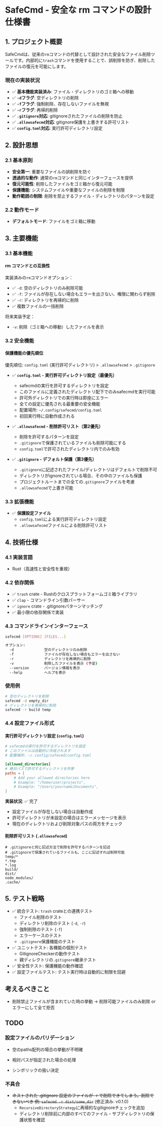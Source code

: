 # SafeCmd - 安全な rm コマンドの設計仕様書

## 1. プロジェクト概要

SafeCmdは、従来の`rm`コマンドの代替として設計された安全なファイル削除ツールです。内部的に`trash`コマンドを使用することで、誤削除を防ぎ、削除したファイルの復元を可能にします。

### 現在の実装状況

- ✅ **基本機能実装済み**: ファイル・ディレクトリのゴミ箱への移動
- ✅ **`-d`フラグ**: 空ディレクトリの削除
- ✅ **`-f`フラグ**: 強制削除、存在しないファイルを無視
- ✅ **`-r`フラグ**: 再帰的削除
- ✅ **`.gitignore`対応**: gitignoreされたファイルの削除を防止
- ✅ **`.allowsafecmd`対応**: gitignore保護を上書きする許可リスト
- ✅ **`config.toml`対応**: 実行許可ディレクトリ設定

## 2. 設計思想

### 2.1 基本原則

- **安全第一**: 重要なファイルの誤削除を防ぐ
- **透過的な動作**: 通常の`rm`コマンドと同じインターフェースを提供
- **復元可能性**: 削除したファイルをゴミ箱から復元可能
- **保護機能**: システムファイルや重要なファイルの削除を制限
- **動作範囲の制限**: 削除を禁止するファイル・ディレクトリのパターンを設定

### 2.2 動作モード

- **デフォルトモード**: ファイルをゴミ箱に移動

## 3. 主要機能

### 3.1 基本機能

#### rm コマンドとの互換性

実装済みの`rm`コマンドオプション：

- ✅ `-d`: 空のディレクトリのみ削除可能
- ✅ `-f`: ファイルが存在しない場合もエラーを出さない、権限に関わらず削除
- ✅ `-r`: ディレクトリを再帰的に削除
- ✅ 複数ファイルの一括削除

将来実装予定：
- `-v`: 削除（ゴミ箱への移動）したファイルを表示

### 3.2 安全機能

#### 保護機能の優先順位

優先順位: `config.toml` (実行許可ディレクトリ) > `.allowsafecmd` > `.gitignore`

- ✅ **`config.toml` - 実行許可ディレクトリ設定（最優先）**
  - safecmdの実行を許可するディレクトリを設定
  - このファイルに定義されたディレクトリ配下でのみsafecmdを実行可能
  - 許可外ディレクトリでの実行時は即座にエラー
  - 全ての設定に優先される最重要の安全機能
  - 配置場所: `~/.config/safecmd/config.toml`
  - 初回実行時に自動作成される

- ✅ **`.allowsafecmd` - 削除許可リスト（第2優先）**
  - 削除を許可するパターンを設定
  - `.gitignore`で保護されているファイルも削除可能にする
  - `config.toml`で許可されたディレクトリ内でのみ有効

- ✅ **`.gitignore` - デフォルト保護（第3優先）**
  - `.gitignore`に記述されたファイル/ディレクトリはデフォルトで削除不可
  - ディレクトリがignoreされている場合、その中のファイルも保護
  - プロジェクトルートまでの全ての`.gitignore`ファイルを考慮
  - `.allowsafecmd`で上書き可能

### 3.3 拡張機能

- ✅ **保護設定ファイル**
  - `config.toml`による実行許可ディレクトリ設定
  - `.allowsafecmd`ファイルによる削除許可リスト

## 4. 技術仕様

### 4.1 実装言語

- Rust（高速性と安全性を重視）

### 4.2 依存関係

- ✅ `trash` crate - Rustのクロスプラットフォームゴミ箱ライブラリ
- ✅ `clap` - コマンドライン引数パーサー
- ✅ `ignore` crate - .gitignoreパターンマッチング
- ✅ 最小限の依存関係で実装

### 4.3 コマンドラインインターフェース

```bash
safecmd [OPTIONS] [FILES...]

オプション:
  -d              空のディレクトリのみ削除
  -f              ファイルが存在しない場合もエラーを出さない
  -r              ディレクトリを再帰的に削除
  -v              削除したファイルを表示 (予定)
  --version       バージョン情報を表示
  --help          ヘルプを表示
```

### 使用例

```bash
# 空のディレクトリを削除
safecmd -d empty_dir
# ディレクトリを再帰的に削除
safecmd -r build temp
```

### 4.4 設定ファイル形式

#### 実行許可ディレクトリ設定 (`config.toml`)

```toml
# safecmdの実行を許可するディレクトリを設定
# このファイルは自動的に作成されます
# 配置場所: ~/.config/safecmd/config.toml

[allowed_directories]
# 絶対パスで許可するディレクトリを列挙
paths = [
    # Add your allowed directories here
    # Example: "/home/user/projects",
    # Example: "/Users/yourname/Documents",
]
```

**実装状況**: ✅ 完了

- 設定ファイルが存在しない場合は自動作成
- 許可ディレクトリが未設定の場合はエラーメッセージを表示
- 現在のディレクトリおよび削除対象パスの両方をチェック

#### 削除許可リスト (`.allowsafecmd`)

```
# .gitignoreと同じ記述方法で削除を許可するパターンを記述
# .gitignoreで保護されているファイルも、ここに記述すれば削除可能
temp/*
*.tmp
*.log
build/
dist/
node_modules/
.cache/
```

## 5. テスト戦略

- ✅ 統合テスト: `trash` crateとの連携テスト
  - ファイル削除のテスト
  - ディレクトリ削除のテスト (`-d`, `-r`)
  - 強制削除のテスト (`-f`)
  - エラーケースのテスト
  - `.gitignore`保護機能のテスト
- ✅ ユニットテスト: 各機能の個別テスト
  - GitignoreCheckerの動作テスト
  - 親ディレクトリの`.gitignore`継承テスト
- ✅ 安全性テスト: 保護機能の動作確認
- ✅ 設定ファイルテスト: テスト実行時は自動的に制限を回避

## 考えるべきこと

- 削除禁止ファイルが含まれていた時の挙動 -> 削除可能ファイルのみ削除 or エラーにして全て拒否

## TODO

### 設定ファイルのバリデーション

- 空のpaths配列の場合の挙動が不明確
- 相対パスが指定された場合の処理

- シンボリックの扱い決定

### 不具合

- ~~ネストされた .gitignore 設定のファイルが -r で削除できてしまう。削除できないべき 例: `safecmd -r dist/some_dir`~~ (修正済み: v0.1.0)
  - `RecursiveDirectoryStrategy`に再帰的なgitignoreチェックを追加
  - ディレクトリ削除前に内部のすべてのファイル・サブディレクトリの保護状態を確認
